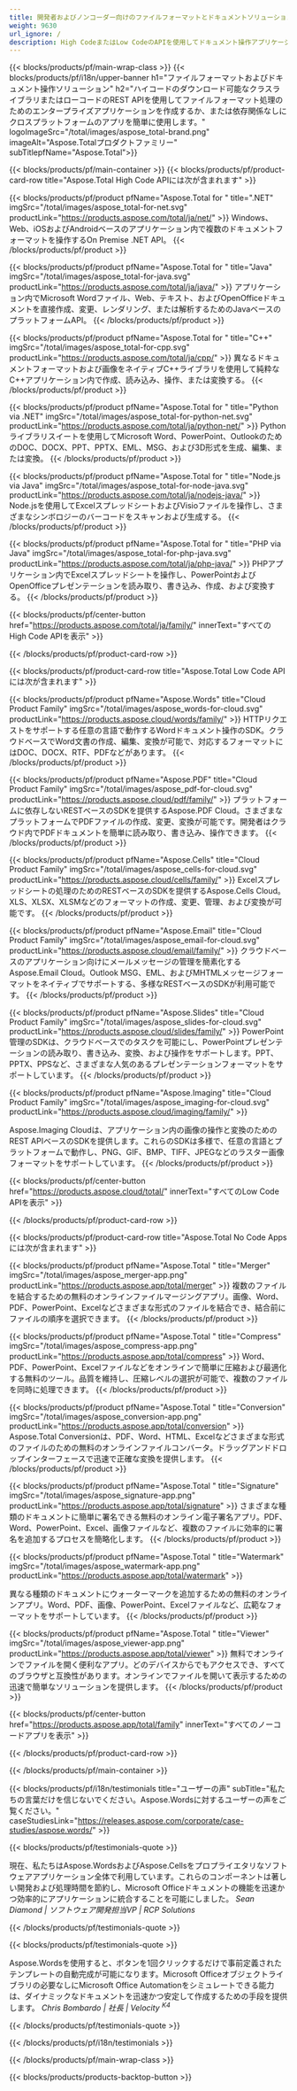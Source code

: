 ```yaml
---
title: 開発者およびノンコーダー向けのファイルフォーマットとドキュメントソリューション
weight: 9630
url_ignore: /
description: High CodeまたはLow CodeのAPIを使用してドキュメント操作アプリケーションを構築するか、または単にクロスプラットフォームのアプリを使用して100以上のファイルフォーマットを表示、比較、検査、または変換します
---
```


{{< blocks/products/pf/main-wrap-class >}}
{{< blocks/products/pf/i18n/upper-banner h1="ファイルフォーマットおよびドキュメント操作ソリューション" h2="ハイコードのダウンロード可能なクラスライブラリまたはローコードのREST APIを使用してファイルフォーマット処理のためのエンタープライズアプリケーションを作成するか、または依存関係なしにクロスプラットフォームのアプリを簡単に使用します。" logoImageSrc="/total/images/aspose_total-brand.png" imageAlt="Aspose.Totalプロダクトファミリー" subTitlepfName="Aspose.Total">}}

{{< blocks/products/pf/main-container >}}
{{< blocks/products/pf/product-card-row title="Aspose.Total High Code APIには次が含まれます" >}}

{{< blocks/products/pf/product pfName="Aspose.Total for " title=".NET" imgSrc="/total/images/aspose_total-for-net.svg" productLink="https://products.aspose.com/total/ja/net/" >}}
Windows、Web、iOSおよびAndroidベースのアプリケーション内で複数のドキュメントフォーマットを操作するOn Premise .NET API。
{{< /blocks/products/pf/product >}}

{{< blocks/products/pf/product pfName="Aspose.Total for " title="Java" imgSrc="/total/images/aspose_total-for-java.svg" productLink="https://products.aspose.com/total/ja/java/" >}}
アプリケーション内でMicrosoft Wordファイル、Web、テキスト、およびOpenOfficeドキュメントを直接作成、変更、レンダリング、または解析するためのJavaベースのプラットフォームAPI。
{{< /blocks/products/pf/product >}}

{{< blocks/products/pf/product pfName="Aspose.Total for " title="C++" imgSrc="/total/images/aspose_total-for-cpp.svg" productLink="https://products.aspose.com/total/ja/cpp/" >}}
異なるドキュメントフォーマットおよび画像をネイティブC++ライブラリを使用して純粋なC++アプリケーション内で作成、読み込み、操作、または変換する。
{{< /blocks/products/pf/product >}}

{{< blocks/products/pf/product pfName="Aspose.Total for " title="Python via .NET" imgSrc="/total/images/aspose_total-for-python-net.svg" productLink="https://products.aspose.com/total/ja/python-net/" >}}
Pythonライブラリスイートを使用してMicrosoft Word、PowerPoint、OutlookのためのDOC、DOCX、PPT、PPTX、EML、MSG、および3D形式を生成、編集、または変換。
{{< /blocks/products/pf/product >}}

{{< blocks/products/pf/product pfName="Aspose.Total for " title="Node.js via Java" imgSrc="/total/images/aspose_total-for-node-java.svg" productLink="https://products.aspose.com/total/ja/nodejs-java/" >}}
Node.jsを使用してExcelスプレッドシートおよびVisioファイルを操作し、さまざまなシンボロジーのバーコードをスキャンおよび生成する。
{{< /blocks/products/pf/product >}}

{{< blocks/products/pf/product pfName="Aspose.Total for " title="PHP via Java" imgSrc="/total/images/aspose_total-for-php-java.svg" productLink="https://products.aspose.com/total/ja/php-java/" >}}
PHPアプリケーション内でExcelスプレッドシートを操作し、PowerPointおよびOpenOfficeプレゼンテーションを読み取り、書き込み、作成、および変換する。
{{< /blocks/products/pf/product >}}

{{< blocks/products/pf/center-button href="https://products.aspose.com/total/ja/family/" innerText="すべてのHigh Code APIを表示" >}}

{{< /blocks/products/pf/product-card-row >}}

{{< blocks/products/pf/product-card-row title="Aspose.Total Low Code APIには次が含まれます" >}}

{{< blocks/products/pf/product pfName="Aspose.Words" title="Cloud Product Family" imgSrc="/total/images/aspose_words-for-cloud.svg" productLink="https://products.aspose.cloud/words/family/" >}}
HTTPリクエストをサポートする任意の言語で動作するWordドキュメント操作のSDK。クラウドベースでWord文書の作成、編集、変換が可能で、対応するフォーマットにはDOC、DOCX、RTF、PDFなどがあります。
{{< /blocks/products/pf/product >}}

{{< blocks/products/pf/product pfName="Aspose.PDF" title="Cloud Product Family" imgSrc="/total/images/aspose_pdf-for-cloud.svg" productLink="https://products.aspose.cloud/pdf/family/" >}}
プラットフォームに依存しないRESTベースのSDKを提供するAspose.PDF Cloud。さまざまなプラットフォームでPDFファイルの作成、変更、変換が可能です。開発者はクラウド内でPDFドキュメントを簡単に読み取り、書き込み、操作できます。
{{< /blocks/products/pf/product >}}

{{< blocks/products/pf/product pfName="Aspose.Cells" title="Cloud Product Family" imgSrc="/total/images/aspose_cells-for-cloud.svg" productLink="https://products.aspose.cloud/cells/family/" >}}
Excelスプレッドシートの処理のためのRESTベースのSDKを提供するAspose.Cells Cloud。XLS、XLSX、XLSMなどのフォーマットの作成、変更、管理、および変換が可能です。
{{< /blocks/products/pf/product >}}

{{< blocks/products/pf/product pfName="Aspose.Email" title="Cloud Product Family" imgSrc="/total/images/aspose_email-for-cloud.svg" productLink="https://products.aspose.cloud/email/family/" >}}
クラウドベースのアプリケーション向けにメールメッセージの管理を簡素化するAspose.Email Cloud。Outlook MSG、EML、およびMHTMLメッセージフォーマットをネイティブでサポートする、多様なRESTベースのSDKが利用可能です。
{{< /blocks/products/pf/product >}}

{{< blocks/products/pf/product pfName="Aspose.Slides" title="Cloud Product Family" imgSrc="/total/images/aspose_slides-for-cloud.svg" productLink="https://products.aspose.cloud/slides/family/" >}}
PowerPoint管理のSDKは、クラウドベースでのタスクを可能にし、PowerPointプレゼンテーションの読み取り、書き込み、変換、および操作をサポートします。PPT、PPTX、PPSなど、さまざまな人気のあるプレゼンテーションフォーマットをサポートしています。
{{< /blocks/products/pf/product >}}

{{< blocks/products/pf/product pfName="Aspose.Imaging" title="Cloud Product Family" imgSrc="/total/images/aspose_imaging-for-cloud.svg" productLink="https://products.aspose.cloud/imaging/family/" >}}

Aspose.Imaging Cloudは、アプリケーション内の画像の操作と変換のためのREST APIベースのSDKを提供します。これらのSDKは多様で、任意の言語とプラットフォームで動作し、PNG、GIF、BMP、TIFF、JPEGなどのラスター画像フォーマットをサポートしています。
{{< /blocks/products/pf/product >}}

{{< blocks/products/pf/center-button href="https://products.aspose.cloud/total/" innerText="すべてのLow Code APIを表示" >}}

{{< /blocks/products/pf/product-card-row >}}

{{< blocks/products/pf/product-card-row title="Aspose.Total No Code Appsには次が含まれます" >}}

{{< blocks/products/pf/product pfName="Aspose.Total " title="Merger" imgSrc="/total/images/aspose_merger-app.png" productLink="https://products.aspose.app/total/merger" >}}
複数のファイルを結合するための無料のオンラインファイルマージングアプリ。画像、Word、PDF、PowerPoint、Excelなどさまざまな形式のファイルを結合でき、結合前にファイルの順序を選択できます。
{{< /blocks/products/pf/product >}}

{{< blocks/products/pf/product pfName="Aspose.Total " title="Compress" imgSrc="/total/images/aspose_compress-app.png" productLink="https://products.aspose.app/total/compress" >}}
Word、PDF、PowerPoint、Excelファイルなどをオンラインで簡単に圧縮および最適化する無料のツール。品質を維持し、圧縮レベルの選択が可能で、複数のファイルを同時に処理できます。
{{< /blocks/products/pf/product >}}

{{< blocks/products/pf/product pfName="Aspose.Total " title="Conversion" imgSrc="/total/images/aspose_conversion-app.png" productLink="https://products.aspose.app/total/conversion" >}}
Aspose.Total Conversionは、PDF、Word、HTML、Excelなどさまざまな形式のファイルのための無料のオンラインファイルコンバータ。ドラッグアンドドロップインターフェースで迅速で正確な変換を提供します。
{{< /blocks/products/pf/product >}}

{{< blocks/products/pf/product pfName="Aspose.Total " title="Signature" imgSrc="/total/images/aspose_signature-app.png" productLink="https://products.aspose.app/total/signature" >}}
さまざまな種類のドキュメントに簡単に署名できる無料のオンライン電子署名アプリ。PDF、Word、PowerPoint、Excel、画像ファイルなど、複数のファイルに効率的に署名を追加するプロセスを簡略化します。
{{< /blocks/products/pf/product >}}

{{< blocks/products/pf/product pfName="Aspose.Total " title="Watermark" imgSrc="/total/images/aspose_watermark-app.png" productLink="https://products.aspose.app/total/watermark" >}}

異なる種類のドキュメントにウォーターマークを追加するための無料のオンラインアプリ。Word、PDF、画像、PowerPoint、Excelファイルなど、広範なフォーマットをサポートしています。
{{< /blocks/products/pf/product >}}

{{< blocks/products/pf/product pfName="Aspose.Total " title="Viewer" imgSrc="/total/images/aspose_viewer-app.png" productLink="https://products.aspose.app/total/viewer" >}}
無料でオンラインでファイルを開く便利なアプリ。どのデバイスからでもアクセスでき、すべてのブラウザと互換性があります。オンラインでファイルを開いて表示するための迅速で簡単なソリューションを提供します。
{{< /blocks/products/pf/product >}}

{{< blocks/products/pf/center-button href="https://products.aspose.app/total/family" innerText="すべてのノーコードアプリを表示" >}}

{{< /blocks/products/pf/product-card-row >}}

{{< /blocks/products/pf/main-container >}}

{{< blocks/products/pf/i18n/testimonials title="ユーザーの声" subTitle="私たちの言葉だけを信じないでください。Aspose.Wordsに対するユーザーの声をご覧ください。" caseStudiesLink="https://releases.aspose.com/corporate/case-studies/aspose.words/" >}}

{{< blocks/products/pf/testimonials-quote >}}
<p class="first">
現在、私たちはAspose.WordsおよびAspose.Cellsをプロプライエタリなソフトウェアアプリケーション全体で利用しています。これらのコンポーネントは著しい開発および処理時間を節約し、Microsoft Officeドキュメントの機能を迅速かつ効率的にアプリケーションに統合することを可能にしました。
<em>
  Sean Diamond | ソフトウェア開発担当VP | RCP Solutions
</em>
</p>

{{< /blocks/products/pf/testimonials-quote >}}

{{< blocks/products/pf/testimonials-quote >}}
<p class="second">
Aspose.Wordsを使用すると、ボタンを1回クリックするだけで事前定義されたテンプレートの自動完成が可能になります。Microsoft Officeオブジェクトライブラリの必要なしにMicrosoft Office Automationをシミュレートできる能力は、ダイナミックなドキュメントを迅速かつ安定して作成するための手段を提供します。
<em>
  Chris Bombardo | 社長 | Velocity
  <sup>
   K4
  </sup>
</em>
</p>

{{< /blocks/products/pf/testimonials-quote >}}

{{< /blocks/products/pf/i18n/testimonials >}}

{{< /blocks/products/pf/main-wrap-class >}}

{{< blocks/products/products-backtop-button >}}

